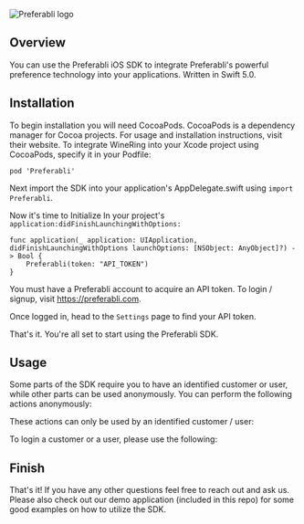 ![Preferabli logo](https://s3.amazonaws.com/winering-production/1ba338a299a0f489e9ceee6bc61bcac4)

## Overview

You can use the Preferabli iOS SDK to integrate Preferabli's powerful preference technology into your applications. Written in Swift 5.0.

## Installation

To begin installation you will need CocoaPods. CocoaPods is a dependency manager for Cocoa projects. For usage and installation instructions, visit their website. To integrate WineRing into your Xcode project using CocoaPods, specify it in your Podfile:

`pod 'Preferabli'`

Next import the SDK into your application's AppDelegate.swift using  `import Preferabli`.

Now it's time to Initialize In your project's `application:didFinishLaunchingWithOptions:` 

```
func application(_ application: UIApplication, didFinishLaunchingWithOptions launchOptions: [NSObject: AnyObject]?) -> Bool {
    Preferabli(token: "API_TOKEN")
}
```

You must have a Preferabli account to acquire an API token. To login / signup, visit https://preferabli.com. 

Once logged in, head to the `Settings` page to find your API token.

That's it. You're all set to start using the Preferabli SDK.

## Usage

Some parts of the SDK require you to have an identified customer or user, while other parts can be used anonymously. You can perform the following actions anonymously:




These actions can only be used by an identified customer / user:



To login a customer or a user, please use the following:




## Finish
That's it! If you have any other questions feel free to reach out and ask us. Please also check out our demo application (included in this repo) for some good examples on how to utilize the SDK.
